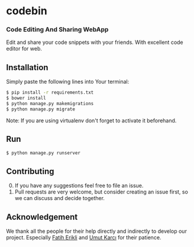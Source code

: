 # codebin

### Code Editing And Sharing WebApp

Edit and share your code snippets with your friends. With excellent code editor for web.

Installation
-----------

Simply paste the following lines into Your terminal:
```bash
$ pip install -r requirements.txt
$ bower install
$ python manage.py makemigrations
$ python manage.py migrate
```
Note: If you are using virtualenv don't forget to activate it beforehand.

Run
---

```bash
$ python manage.py runserver
```
  
Contributing
------------

0. If you have any suggestions feel free to file an issue.
0. Pull requests are very welcome, but consider creating an issue first,
so we can discuss and decide together.


Acknowledgement
---------------

We thank all the people for their help directly and indirectly to develop our project. Especially [Fatih Erikli](https://github.com/fatiherikli) and [Umut Karcı](https://github.com/Cediddi) for their patience.
